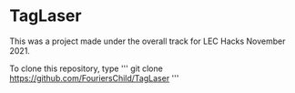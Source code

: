 # TagLaser

This was a project made under the overall track for LEC Hacks November 2021.

To clone this repository, type
'''
git clone https://github.com/FouriersChild/TagLaser
'''
